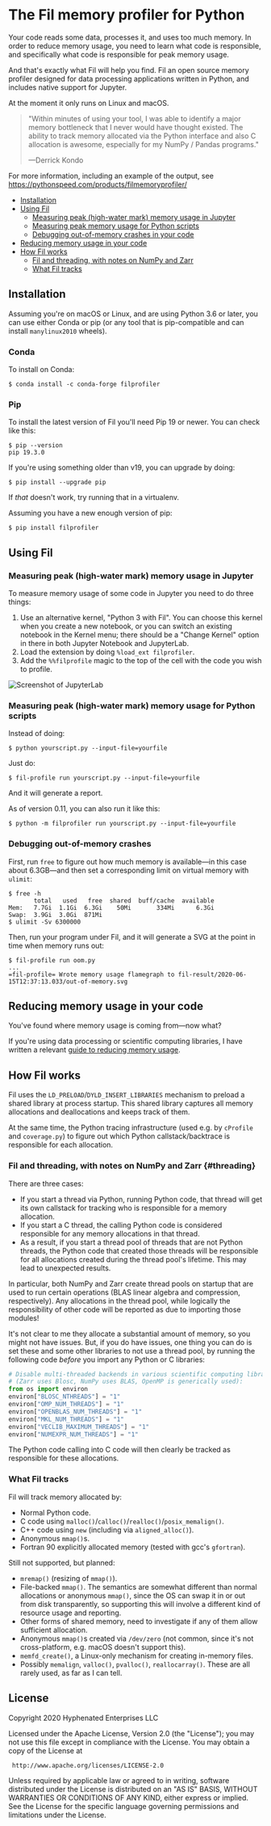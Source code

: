 # The Fil memory profiler for Python

Your code reads some data, processes it, and uses too much memory.
In order to reduce memory usage, you need to learn what code is responsible, and specifically what code is responsible for peak memory usage.

And that's exactly what Fil will help you find.
Fil an open source memory profiler designed for data processing applications written in Python, and includes native support for Jupyter.

At the moment it only runs on Linux and macOS.

> "Within minutes of using your tool, I was able to identify a major memory bottleneck that I never would have thought existed.  The ability to track memory allocated via the Python interface and also C allocation is awesome, especially for my NumPy / Pandas programs."
> 
> —Derrick Kondo

For more information, including an example of the output, see https://pythonspeed.com/products/filmemoryprofiler/

* [Installation](#installation)
* [Using Fil](#using-fil)
    * [Measuring peak (high-water mark) memory usage in Jupyter](#peak-jupyter)
    * [Measuring peak memory usage for Python scripts](#peak-python)
    * [Debugging out-of-memory crashes in your code](#oom)
* [Reducing memory usage in your code](#reducing-memory-usage)
* [How Fil works](#how-fil-works)
    * [Fil and threading, with notes on NumPy and Zarr](#threading)
    * [What Fil tracks](#what-fil-tracks)

## Installation

Assuming you're on macOS or Linux, and are using Python 3.6 or later, you can use either Conda or pip (or any tool that is pip-compatible and can install `manylinux2010` wheels).

### Conda

To install on Conda:

```console
$ conda install -c conda-forge filprofiler
```

### Pip

To install the latest version of Fil you'll need Pip 19 or newer.
You can check like this:

```console
$ pip --version
pip 19.3.0
```

If you're using something older than v19, you can upgrade by doing:

```
$ pip install --upgrade pip
```

If _that_ doesn't work, try running that in a virtualenv.

Assuming you have a new enough version of pip:

```console
$ pip install filprofiler
```

## Using Fil

### <a name="peak-jupyter">Measuring peak (high-water mark) memory usage in Jupyter</a>

To measure memory usage of some code in Jupyter you need to do three things:

1. Use an alternative kernel, "Python 3 with Fil".
   You can choose this kernel when you create a new notebook, or you can switch an existing notebook in the Kernel menu; there should be a "Change Kernel" option in there in both Jupyter Notebook and JupyterLab.
2. Load the extension by doing `%load_ext filprofiler`.
3. Add the `%%filprofile` magic to the top of the cell with the code you wish to profile.


![Screenshot of JupyterLab](https://raw.githubusercontent.com/pythonspeed/filprofiler/master/images/jupyter.png)

### <a name="peak-python">Measuring peak (high-water mark) memory usage for Python scripts</a>

Instead of doing:

```console
$ python yourscript.py --input-file=yourfile
```

Just do:

```
$ fil-profile run yourscript.py --input-file=yourfile
```

And it will generate a report.

As of version 0.11, you can also run it like this:

```
$ python -m filprofiler run yourscript.py --input-file=yourfile
```

### <a name="oom">Debugging out-of-memory crashes</a>

First, run `free` to figure out how much memory is available—in this case about 6.3GB—and then set a corresponding limit on virtual memory with `ulimit`:

```console
$ free -h
       total   used   free  shared  buff/cache  available
Mem:   7.7Gi  1.1Gi  6.3Gi    50Mi       334Mi      6.3Gi
Swap:  3.9Gi  3.0Gi  871Mi
$ ulimit -Sv 6300000
```

Then, run your program under Fil, and it will generate a SVG at the point in time when memory runs out:

```console
$ fil-profile run oom.py 
...
=fil-profile= Wrote memory usage flamegraph to fil-result/2020-06-15T12:37:13.033/out-of-memory.svg
```

## <a name="reducing-memory-usage">Reducing memory usage in your code</a>

You've found where memory usage is coming from—now what?

If you're using data processing or scientific computing libraries, I have written a relevant [guide to reducing memory usage](https://pythonspeed.com/datascience/).

## How Fil works

Fil uses the `LD_PRELOAD`/`DYLD_INSERT_LIBRARIES` mechanism to preload a shared library at process startup.
This shared library captures all memory allocations and deallocations and keeps track of them.

At the same time, the Python tracing infrastructure (used e.g. by `cProfile` and `coverage.py`) to figure out which Python callstack/backtrace is responsible for each allocation.

### Fil and threading, with notes on NumPy and Zarr {#threading}

There are three cases:

* If you start a thread via Python, running Python code, that thread will get its own callstack for tracking who is responsible for a memory allocation.
* If you start a C thread, the calling Python code is considered responsible for any memory allocations in that thread.
* As a result, if you start a thread pool of threads that are not Python threads, the Python code that created those threads will be responsible for all allocations created during the thread pool's lifetime.
  This may lead to unexpected results.
  
In particular, both NumPy and Zarr create thread pools on startup that are used to run certain operations (BLAS linear algebra and compression, respectively).
Any allocations in the thread pool, while logically the responsibility of other code will be reported as due to importing those modules!

It's not clear to me they allocate a substantial amount of memory, so you might not have issues.
But, if you do have issues, one thing you can do is set these and some other libraries to not use a thread pool, by running the following code _before_ you import any Python or C libraries:

```python
# Disable multi-threaded backends in various scientific computing libraries
# (Zarr uses Blosc, NumPy uses BLAS, OpenMP is generically used):
from os import environ
environ["BLOSC_NTHREADS"] = "1"
environ["OMP_NUM_THREADS"] = "1"
environ["OPENBLAS_NUM_THREADS"] = "1"
environ["MKL_NUM_THREADS"] = "1"
environ["VECLIB_MAXIMUM_THREADS"] = "1"
environ["NUMEXPR_NUM_THREADS"] = "1"
```

The Python code calling into C code will then clearly be tracked as responsible for these allocations.

### What Fil tracks

Fil will track memory allocated by:

* Normal Python code.
* C code using `malloc()`/`calloc()`/`realloc()`/`posix_memalign()`.
* C++ code using `new` (including via `aligned_alloc()`).
* Anonymous `mmap()`s.
* Fortran 90 explicitly allocated memory (tested with gcc's `gfortran`).

Still not supported, but planned:

* `mremap()` (resizing of `mmap()`).
* File-backed `mmap()`.
  The semantics are somewhat different than normal allocations or anonymous `mmap()`, since the OS can swap it in or out from disk transparently, so supporting this will involve a different kind of resource usage and reporting.
* Other forms of shared memory, need to investigate if any of them allow sufficient allocation.
* Anonymous `mmap()`s created via `/dev/zero` (not common, since it's not cross-platform, e.g. macOS doesn't support this).
* `memfd_create()`, a Linux-only mechanism for creating in-memory files.
* Possibly `memalign`, `valloc()`, `pvalloc()`, `reallocarray()`. These are all rarely used, as far as I can tell.

## License

Copyright 2020 Hyphenated Enterprises LLC

Licensed under the Apache License, Version 2.0 (the "License");
you may not use this file except in compliance with the License.
You may obtain a copy of the License at

     http://www.apache.org/licenses/LICENSE-2.0

Unless required by applicable law or agreed to in writing, software
distributed under the License is distributed on an "AS IS" BASIS,
WITHOUT WARRANTIES OR CONDITIONS OF ANY KIND, either express or implied.
See the License for the specific language governing permissions and
limitations under the License.

